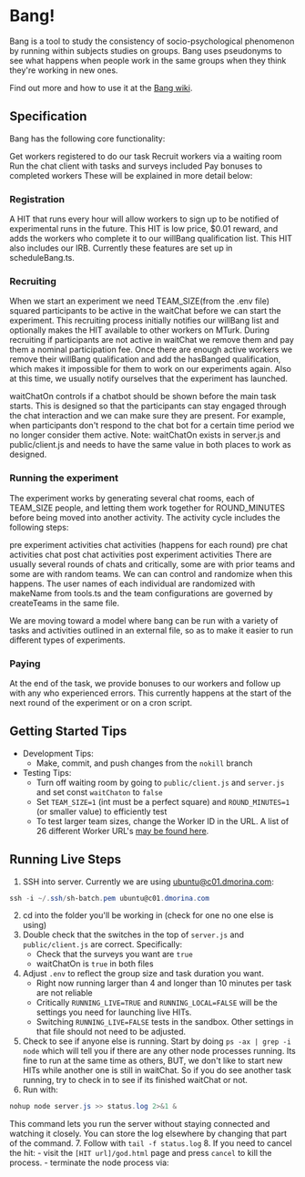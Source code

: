 # Bang!

Bang is a tool to study the consistency of socio-psychological phenomenon by running within subjects studies on groups. Bang uses pseudonyms to see what happens when people work in the same groups when they think they're working in new ones.

Find out more and how to use it at the [Bang wiki](https://github.com/StanfordHCI/bang/wiki). 

## Specification

Bang has the following core functionality:

Get workers registered to do our task
Recruit workers via a waiting room
Run the chat client with tasks and surveys included
Pay bonuses to completed workers
These will be explained in more detail below:

### Registration

A HIT that runs every hour will allow workers to sign up to be notified of experimental runs in the future. This HIT is low price, $0.01 reward, and adds the workers who complete it to our willBang qualification list. This HIT also includes our IRB. Currently these features are set up in scheduleBang.ts.

### Recruiting

When we start an experiment we need TEAM_SIZE(from the .env file) squared participants to be active in the waitChat before we can start the experiment. This recruiting process initially notifies our willBang list and optionally makes the HIT available to other workers on MTurk. During recruiting if participants are not active in waitChat we remove them and pay them a nominal participation fee. Once there are enough active workers we remove their willBang qualification and add the hasBanged qualification, which makes it impossible for them to work on our experiments again. Also at this time, we usually notify ourselves that the experiment has launched.

waitChatOn controls if a chatbot should be shown before the main task starts. This is designed so that the participants can stay engaged through the chat interaction and we can make sure they are present. For example, when participants don't respond to the chat bot for a certain time period we no longer consider them active. Note: waitChatOn exists in server.js and public/client.js and needs to have the same value in both places to work as designed.

### Running the experiment

The experiment works by generating several chat rooms, each of TEAM_SIZE people, and letting them work together for ROUND_MINUTES before being moved into another activity. The activity cycle includes the following steps:

pre experiment activities
chat activities (happens for each round)
pre chat activities
chat
post chat activities
post experiment activities
There are usually several rounds of chats and critically, some are with prior teams and some are with random teams. We can can control and randomize when this happens. The user names of each individual are randomized with makeName from tools.ts and the team configurations are governed by createTeams in the same file.

We are moving toward a model where bang can be run with a variety of tasks and activities outlined in an external file, so as to make it easier to run different types of experiments.

### Paying

At the end of the task, we provide bonuses to our workers and follow up with any who experienced errors. This currently happens at the start of the next round of the experiment or on a cron script.

## Getting Started Tips

- Development Tips:
  - Make, commit, and push changes from the `nokill` branch
- Testing Tips:
  - Turn off waiting room by going to `public/client.js` and `server.js` and set const `waitChaton` to `false`
  - Set `TEAM_SIZE=1` (int must be a perfect square) and `ROUND_MINUTES=1` (or smaller value) to efficiently test
  - To test larger team sizes, change the Worker ID in the URL. A list of 26 different Worker URL's [may be found here](https://docs.google.com/document/d/e/2PACX-1vRKrF6XJ-LUGyuumUiAyXc2mLOwPdhivliMadUKXqK_a92_vmV_9jaBxhtst3BSqK_BdtCdlZHd5VfC/pub).

## Running Live Steps
1. SSH into server. Currently we are using ubuntu@c01.dmorina.com: 
  ```PowerShell
  ssh -i ~/.ssh/sh-batch.pem ubuntu@c01.dmorina.com
  ```
2. cd into the folder you'll be working in (check for one no one else is using)
3. Double check that the switches in the top of `server.js` and `public/client.js` are correct. Specifically:
    - Check that the surveys you want are `true`
    - waitChatOn is `true` in both files
4. Adjust `.env` to reflect the group size and task duration you want.
    - Right now running larger than 4 and longer than 10 minutes per task are not reliable
    - Critically `RUNNING_LIVE=TRUE` and `RUNNING_LOCAL=FALSE` will be the settings you need for launching live HITs.
    - Switching `RUNNING_LIVE=FALSE` tests in the sandbox. Other settings in that file should not need to be adjusted.
5. Check to see if anyone else is running. Start by doing `ps -ax | grep -i node` which will tell you if there are any other node processes running. Its fine to run at the same time as others, BUT, we don't like to start new HITs while another one is still in waitChat. So if you do see another task running, try to check in to see if its finished waitChat or not.
6. Run with:
```PowerShell
nohup node server.js >> status.log 2>&1 &
```
This command lets you run the server without staying connected and watching it closely.  You can store the log elsewhere by changing that part of the command.
7. Follow with `tail -f status.log`
8. If you need to cancel the hit:
    - visit the `[HIT url]/god.html` page and press `cancel` to kill the process.
    - terminate the node process via: 
